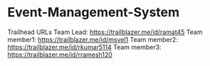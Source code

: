 # Event-Management-System

Trailhead URLs
Team Lead: https://trailblazer.me/id/ramat45
Team member1: https://trailblazer.me/id/msvel1
Team member2: https://trailblazer.me/id/rkumar5114
Team member3: https://trailblazer.me/id/rramesh120
